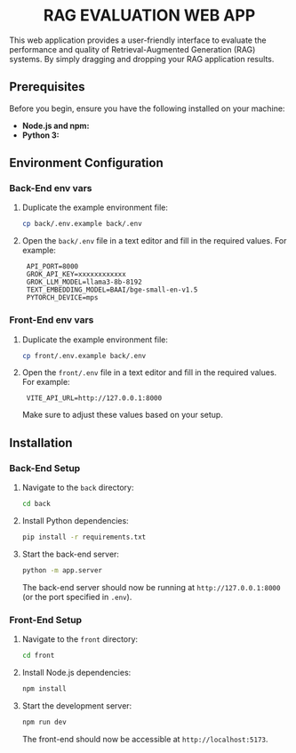 <div align="center">
  <h1>RAG EVALUATION WEB APP</h1>
</div>

This web application provides a user-friendly interface to evaluate the performance and quality of Retrieval-Augmented Generation (RAG) systems. By simply dragging and dropping your RAG application results.



## Prerequisites

Before you begin, ensure you have the following installed on your machine:

- **Node.js and npm:**  
- **Python 3:**  

## Environment Configuration

### Back-End env vars

1. Duplicate the example environment file:
   ```bash
   cp back/.env.example back/.env
   ```
   
2. Open the `back/.env` file in a text editor and fill in the required values. For example:
   ```
    API_PORT=8000
    GROK_API_KEY=xxxxxxxxxxxx
    GROK_LLM_MODEL=llama3-8b-8192
    TEXT_EMBEDDING_MODEL=BAAI/bge-small-en-v1.5
    PYTORCH_DEVICE=mps
   ```

### Front-End env vars

1. Duplicate the example environment file:
   ```bash
   cp front/.env.example back/.env
   ```
   
2. Open the `front/.env` file in a text editor and fill in the required values. For example:
   ```
    VITE_API_URL=http://127.0.0.1:8000
   ```

   Make sure to adjust these values based on your setup.

## Installation

### Back-End Setup

1. Navigate to the `back` directory:
   ```bash
   cd back
   ```
   
2. Install Python dependencies:
   ```bash
   pip install -r requirements.txt
   ```
   
4. Start the back-end server:
   ```bash
   python -m app.server
   ```
   
   The back-end server should now be running at `http://127.0.0.1:8000` (or the port specified in `.env`).

### Front-End Setup

1. Navigate to the `front` directory:
   ```bash
   cd front
   ```
   
2. Install Node.js dependencies:
   ```bash
   npm install
   ```
   
3. Start the development server:
   ```bash
   npm run dev
   ```
   
   The front-end should now be accessible at `http://localhost:5173`.

